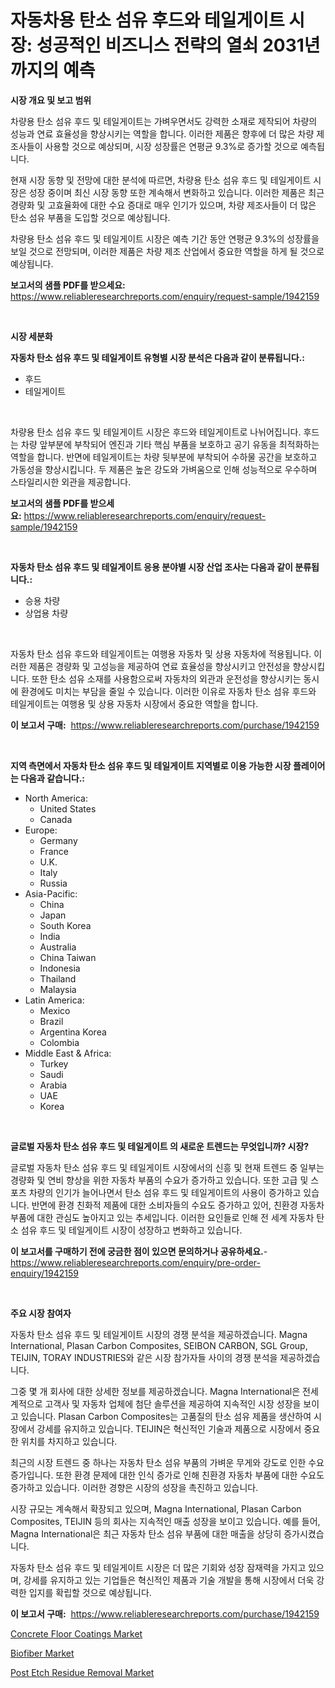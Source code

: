 <p><h1>자동차용 탄소 섬유 후드와 테일게이트 시장: 성공적인 비즈니스 전략의 열쇠 2031년까지의 예측</h1></p><p><strong>시장 개요 및 보고 범위</strong></p>
<p><p>차량용 탄소 섬유 후드 및 테일게이트는 가벼우면서도 강력한 소재로 제작되어 차량의 성능과 연료 효율성을 향상시키는 역할을 합니다. 이러한 제품은 향후에 더 많은 차량 제조사들이 사용할 것으로 예상되며, 시장 성장률은 연평균 9.3%로 증가할 것으로 예측됩니다. </p><p>현재 시장 동향 및 전망에 대한 분석에 따르면, 차량용 탄소 섬유 후드 및 테일게이트 시장은 성장 중이며 최신 시장 동향 또한 계속해서 변화하고 있습니다. 이러한 제품은 최근 경량화 및 고효율화에 대한 수요 증대로 매우 인기가 있으며, 차량 제조사들이 더 많은 탄소 섬유 부품을 도입할 것으로 예상됩니다.</p><p>차량용 탄소 섬유 후드 및 테일게이트 시장은 예측 기간 동안 연평균 9.3%의 성장률을 보일 것으로 전망되며, 이러한 제품은 차량 제조 산업에서 중요한 역할을 하게 될 것으로 예상됩니다.</p></p>
<p><strong>보고서의 샘플 PDF를 받으세요:</strong> <a href="https://www.reliableresearchreports.com/enquiry/request-sample/1942159">https://www.reliableresearchreports.com/enquiry/request-sample/1942159</a></p>
<p>&nbsp;</p>
<p><strong>시장 세분화</strong></p>
<p><strong>자동차 탄소 섬유 후드 및 테일게이트 유형별 시장 분석은 다음과 같이 분류됩니다.:</strong></p>
<p><ul><li>후드</li><li>테일게이트</li></ul></p>
<p>&nbsp;</p>
<p><p>차량용 탄소 섬유 후드 및 테일게이트 시장은 후드와 테일게이트로 나뉘어집니다. 후드는 차량 앞부분에 부착되어 엔진과 기타 핵심 부품을 보호하고 공기 유동을 최적화하는 역할을 합니다. 반면에 테일게이트는 차량 뒷부분에 부착되어 수하물 공간을 보호하고 가동성을 향상시킵니다. 두 제품은 높은 강도와 가벼움으로 인해 성능적으로 우수하며 스타일리시한 외관을 제공합니다.</p></p>
<p><strong>보고서의 샘플 PDF를 받으세요:</strong>&nbsp;<a href="https://www.reliableresearchreports.com/enquiry/request-sample/1942159">https://www.reliableresearchreports.com/enquiry/request-sample/1942159</a></p>
<p>&nbsp;</p>
<p><strong> 자동차 탄소 섬유 후드 및 테일게이트 응용 분야별 시장 산업 조사는 다음과 같이 분류됩니다.:</strong></p>
<p><ul><li>승용 차량</li><li>상업용 차량</li></ul></p>
<p>&nbsp;</p>
<p><p>자동차 탄소 섬유 후드와 테일게이트는 여행용 자동차 및 상용 자동차에 적용됩니다. 이러한 제품은 경량화 및 고성능을 제공하여 연료 효율성을 향상시키고 안전성을 향상시킵니다. 또한 탄소 섬유 소재를 사용함으로써 자동차의 외관과 운전성을 향상시키는 동시에 환경에도 미치는 부담을 줄일 수 있습니다. 이러한 이유로 자동차 탄소 섬유 후드와 테일게이트는 여행용 및 상용 자동차 시장에서 중요한 역할을 합니다.</p></p>
<p><strong>이 보고서 구매:</strong>&nbsp; <a href="https://www.reliableresearchreports.com/purchase/1942159">https://www.reliableresearchreports.com/purchase/1942159</a></p>
<p>&nbsp;</p>
<p><strong>지역 측면에서 자동차 탄소 섬유 후드 및 테일게이트 지역별로 이용 가능한 시장 플레이어는 다음과 같습니다.:</strong></p>
<p><ul>
    <li>
        North America:
        <ul>
            <li>United States</li>
            <li>Canada</li>
        </ul>
    </li>
    <li>
        Europe:
        <ul>
            <li>Germany</li>
            <li>France</li>
            <li>U.K.</li>
            <li>Italy</li>
            <li>Russia</li>
        </ul>
    </li>
    <li>
        Asia-Pacific:
        <ul>
            <li>China</li>
            <li>Japan</li>
            <li>South Korea</li>
            <li>India</li>
            <li>Australia</li>
            <li>China Taiwan</li>
            <li>Indonesia</li>
            <li>Thailand</li>
            <li>Malaysia</li>
        </ul>
    </li>
    <li>
        Latin America:
        <ul>
            <li>Mexico</li>
            <li>Brazil</li>
            <li>Argentina Korea</li>
            <li>Colombia</li>
        </ul>
    </li>
    <li>
        Middle East & Africa:
        <ul>
            <li>Turkey</li>
            <li>Saudi</li>
            <li>Arabia</li>
            <li>UAE</li>
            <li>Korea</li>
        </ul>
    </li>
    </ul></p>
<p>&nbsp;</p>
<p><strong>글로벌 자동차 탄소 섬유 후드 및 테일게이트 의 새로운 트렌드는 무엇입니까? 시장?</strong></p>
<p><p>글로벌 자동차 탄소 섬유 후드 및 테일게이트 시장에서의 신흥 및 현재 트렌드 중 일부는 경량화 및 연비 향상을 위한 자동차 부품의 수요가 증가하고 있습니다. 또한 고급 및 스포츠 차량의 인기가 늘어나면서 탄소 섬유 후드 및 테일게이트의 사용이 증가하고 있습니다. 반면에 환경 친화적 제품에 대한 소비자들의 수요도 증가하고 있어, 친환경 자동차 부품에 대한 관심도 높아지고 있는 추세입니다. 이러한 요인들로 인해 전 세계 자동차 탄소 섬유 후드 및 테일게이트 시장이 성장하고 변화하고 있습니다.</p></p>
<p><strong>이 보고서를 구매하기 전에 궁금한 점이 있으면 문의하거나 공유하세요.</strong>- <a href="https://www.reliableresearchreports.com/enquiry/pre-order-enquiry/1942159">https://www.reliableresearchreports.com/enquiry/pre-order-enquiry/1942159</a></p>
<p>&nbsp;</p>
<p><strong>주요 시장 참여자</strong></p>
<p><p>자동차 탄소 섬유 후드 및 테일게이트 시장의 경쟁 분석을 제공하겠습니다. Magna International, Plasan Carbon Composites, SEIBON CARBON, SGL Group, TEIJIN, TORAY INDUSTRIES와 같은 시장 참가자들 사이의 경쟁 분석을 제공하겠습니다. </p><p>그중 몇 개 회사에 대한 상세한 정보를 제공하겠습니다. Magna International은 전세계적으로 고객사 및 자동차 업체에 첨단 솔루션을 제공하여 지속적인 시장 성장을 보이고 있습니다. Plasan Carbon Composites는 고품질의 탄소 섬유 제품을 생산하여 시장에서 강세를 유지하고 있습니다. TEIJIN은 혁신적인 기술과 제품으로 시장에서 중요한 위치를 차지하고 있습니다.</p><p>최근의 시장 트렌드 중 하나는 자동차 탄소 섬유 부품의 가벼운 무게와 강도로 인한 수요 증가입니다. 또한 환경 문제에 대한 인식 증가로 인해 친환경 자동차 부품에 대한 수요도 증가하고 있습니다. 이러한 경향은 시장의 성장을 촉진하고 있습니다.</p><p>시장 규모는 계속해서 확장되고 있으며, Magna International, Plasan Carbon Composites, TEIJIN 등의 회사는 지속적인 매출 성장을 보이고 있습니다. 예를 들어, Magna International은 최근 자동차 탄소 섬유 부품에 대한 매출을 상당히 증가시켰습니다.</p><p>자동차 탄소 섬유 후드 및 테일게이트 시장은 더 많은 기회와 성장 잠재력을 가지고 있으며, 강세를 유지하고 있는 기업들은 혁신적인 제품과 기술 개발을 통해 시장에서 더욱 강력한 입지를 확립할 것으로 예상됩니다.</p></p>
<p><strong>이 보고서 구매:</strong>&nbsp;&nbsp;<a href="https://www.reliableresearchreports.com/purchase/1942159">https://www.reliableresearchreports.com/purchase/1942159</a></p>
<p><p><a href="https://github.com/beatblasta/Market-Research-Report-List-2/blob/main/concrete-floor-coatings-market.md">Concrete Floor Coatings Market</a></p><p><a href="https://github.com/shotows/Market-Research-Report-List-1/blob/main/biofiber-market.md">Biofiber Market</a></p><p><a href="https://github.com/Sinjinluong3e0awx2m195k76/Market-Research-Report-List-1/blob/main/post-etch-residue-removal-market.md">Post Etch Residue Removal Market</a></p></p>
